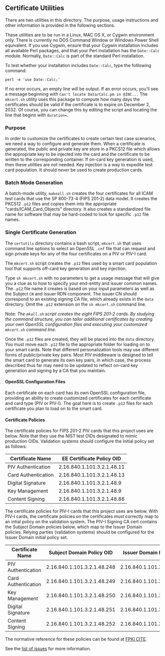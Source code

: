 ## Certificate Utilities
There are two utilities in this directory.  The purpose, usage instructions and
other information is provided in the following sections. 

These utilities are to be run in a Linux, MAC OS X, or Cygwin environment only.
There is currently no DOS Command Window or Windows Power Shell equivalent.  If
you use Cygwin, ensure that your Cygwin installation includes all available 
Perl packages, and that your Perl installation has the `Date::Calc` module. 
Normally, `Date::Calc` is part of the standard Perl installation.

To test whether your installation includes `Date::Calc`, type the folllowing
command:

`perl -e 'use Date::Calc;'`

If no error occurs, an empty line will be output.  If an error occurs, you'll
see a message beginning with `Can't locate Data/Calc.pm in @INC...`  The `mkcert.sh`
utility uses this package to compute how many days the certificates should be
valid if the certificate is to expire on December 2, 2032.  Of course, you can
change this by editing the script and locating the line that begins with
`duration=`.

### Purpose
In order to customize the certificates to create certain test case scenarios,
we need a way to configure and generate them.  When a certificate is generated,
the public and private key are store in a PKCS12 file which allows the appropriate
key to be injected into the card and the certificate to be written to the 
corresponding container.  If on-card key generation is used, then these utilities
are not needed.  Key injection is a way to expedite test card population.  It
should *never* be used to create production cards.

### Batch Mode Generation
A batch-mode utility, `makeall.sh` creates the four certificates for all ICAM
test cards that use the SP 800-73-4 (FIPS 201-2) data model.  It creates the
PKCS12 `.p12` files and copies them into the appropriate "cards/ICAM_Card_Objects"
directory.  It also creates a standardized file name for software that may be
hard-coded to look for specific `.p12` file names.

### Single Certificate Generation
The `certutils` directory contains a bash script, `mkcert.sh` that uses command
line options to select an OpenSSL `.cnf` file that can request and sign private keys
for any of the four certificates on a PIV or PIV-I card.

The `mkcert.sh` script creates the `.p12` files used by a smart card population
tool that supports off-card key generation and key injection.  

Type `sh mkcert.sh` with no parameters to get a usage message that will give you a
clue as to how to specify your end-entity and issuer common names.  The `.p12` file 
name it creates is based on your input parameters as well as the Subject `CN` and 
issuer RDN component. The issuer CN should correspond to an existing signing CA file,
which already exists in the `data` directory.  Omit the `.p12` extension on the
`sh mkcert.sh` command line.

Note: *The `mkall.sh` script creates the eight FIPS 201-2 cards.  By studying the
command structure, you can tailor additional certificates by creating your own 
OpenSSL configuration files and executing your customized `mkcert.sh` command line.*

Once the `.p12` files are created, they will be placed into the `data` directory.
You must move each `.p12` file to the appropriate folder for loading on to your
smart cards. Note that different personalization tools may use different forms of
public/private key pairs.  Most PIV middleware is designed to tell the smart card
to generate its own key pairs, in which case, the process described thus far may
need to be updated to reflect on-card key generation and signing by a CA that you
maintain.

#### OpenSSL Configuration Files
Each certificate on each card has its own OpenSSL configuration file, providing
an ability to create customized certificates for each certificate and card type
(PIV or PIV-I). The goal here is to create `.p12` files for each certificate you
plan to load on to the smart card.

#### Certificate Policies
The certificate policies for FIPS 201-2 PIV cards that this project uses are 
below.  Note that they use the NIST test OIDs designated to mimic production OIDs.
Validation systems should configure the initial policy set as follows:

|Certificate Name|EE Certificate Policy OID|
|----------------|-------------------------|
|PIV Authentication|2.16.840.1.101.3.2.1.48.11|
|Card Authentication|2.16.840.1.101.3.2.1.48.13|
|Digital Signature|2.16.840.1.101.3.2.1.48.9|
|Key Management|2.16.840.1.101.3.2.1.48.9|
|Content Signing|2.16.840.1.101.3.2.1.48.86|

The certificate policies for PIV-I cards that this project uses are below.  With 
PIV-I cards, the certificate policies on the certificates must correctly map
to an intial policy on the validation system.  The PIV-I Signing CA cert contains
the Subject Domain policies below, which map to the Issuer Domain policies. 
Relying parties (validation systems) should be configured for the Issuer Domain
initial policy set.

|Certificate Name|Subject Domain Policy OID|Issuer Domain Policy OID|
|----------------|-------------------------|------------------------|
|PIV Authentication|2.16.840.1.101.3.2.1.48.248|2.16.840.1.101.3.2.1.48.78|
|Card Authentication|2.16.840.1.101.3.2.1.48.249|2.16.840.1.101.3.2.1.48.79|
|Key Management|2.16.840.1.101.3.2.1.48.250|2.16.840.1.101.3.2.1.48.3|
|Digital Signature|2.16.840.1.101.3.2.1.48.251|2.16.840.1.101.3.2.1.48.4|
|Content Signing|2.16.840.1.101.3.2.1.48.252|2.16.840.1.101.3.2.1.48.80|

The normative reference for these policies can be found at [FPKI CITE](www.idmanagement.gov/wp-content/uploads/sites/1171/uploads/FPKI_CITE_v1_0_4.pdf).

 See the [list of issues](https://github.com/bob-fontana/gsa-piv-signer/issues) for
 more information.
 
